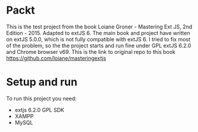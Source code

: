 # Packt

This is the test project from the book Loiane Groner - Mastering Ext JS, 2nd Edition - 2015.
Adapted to extJS 6. The main book and project have written on extJS 5.0.0, which is not 
fully compatible with extJS 6. I tried to fix most of the problem, so the the project starts
and run fine under GPL extJS 6.2.0 and Chrome browser v69. 
This is the link to original repo to this book 
https://github.com/loiane/masteringextjs
 
# Setup and run

To run this project you need:
 -  extjs 6.2.0 GPL SDK
 -  XAMPP
 -  MySQL 
